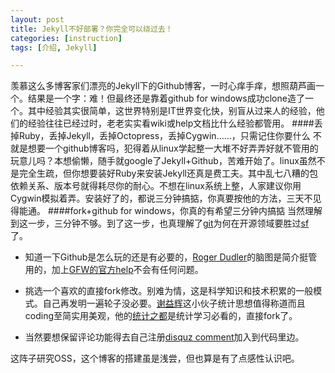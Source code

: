 ```yaml
---
layout: post
title: Jekyll不好部署？你完全可以绕过去！
categories: [instruction]
tags: [介绍, Jekyll]

---
```

羡慕这么多博客家们漂亮的Jekyll下的Github博客，一时心痒手痒，想照葫芦画一个。结果是一个字：难！但最终还是靠着github for windows成功clone造了一个。其中经验其实很简单，这世界特别是IT世界变化快，别盲从过来人的经验，他们的经验往往已经过时，老老实实看wiki或help文档比什么经验都管用。
####丢掉Ruby，丢掉Jekyll，丢掉Octopress，丢掉Cygwin……，只需记住你要什么
不就是想要一个github博客吗，犯得着从linux学起整一大堆不好弄弄好就不管用的玩意儿吗？本想偷懒，随手就google了Jekyll+Github，苦难开始了。linux虽然不是完全生疏，但你想要装好Ruby来安装Jekyll还真是费工夫。其中乱七八糟的包依赖关系、版本号就得耗尽你的耐心。不想在linux系统上整，人家建议你用Cygwin模拟着弄。安装好了的，都说三分钟搞掂，你真要按他的方法，三天不见得能通。
####fork+github for windows，你真的有希望三分钟内搞掂
当然理解到这一步，三分钟不够。到了这一步，也真理解了[git](http://github.com/)为何在开源领域要胜过[sf](http://sourceforge.net/)了。


- 知道一下Github是怎么玩的还是有必要的，[Roger Dudler](http://rogerdudler.github.io/git-guide/index.zh.html)的脑图是简介挺管用的，加上[GFW的官方help](http://windows.github.com/help.html/)不会有任何问题。


- 挑选一个喜欢的直接fork修改。别难为情，这是科学知识和技术积累的一般模式。自己再发明一遍轮子没必要。[谢益辉](http://yihui.name)这小伙子统计思想值得称道而且coding至简实用美观，他的[统计之都](http://cos.name/)是统计学习必看的，直接fork了。


- 当然要想保留评论功能得去自己注册[disquz comment](http://disqus.com/)加入到代码里边。

这阵子研究OSS，这个博客的搭建虽是浅尝，但也算是有了点感性认识吧。
